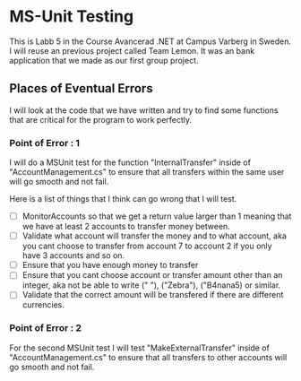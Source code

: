 # MS-Unit Testing

This is Labb 5 in the Course Avancerad .NET at Campus Varberg in Sweden.
I will reuse an previous project called Team Lemon. It was an bank application that we made as our first group project.

## Places of Eventual Errors
I will look at the code that we have written and try to find some functions that are critical for the program to work perfectly.

### Point of Error : 1
I will do a MSUnit test for the function "InternalTransfer" inside of "AccountManagement.cs" to ensure that all transfers within the same user will go smooth and not fail.

Here is a list of things that I think can go wrong that I will test.
- [ ] MonitorAccounts so that we get a return value larger than 1 meaning that we have at least 2 accounts to transfer money between.
- [ ] Validate what account will transfer the money and to what account, aka you cant choose to transfer from account 7 to account 2 if you only have 3 accounts and so on.
- [ ] Ensure that you have enough money to transfer
- [ ] Ensure that you cant choose account or transfer amount other than an integer, aka not be able to write (" "), ("Zebra"), ("B4nana5) or similar.
- [ ] Validate that the correct amount will be transfered if there are different currencies.

### Point of Error : 2 
For the second MSUnit test I will test "MakeExternalTransfer" inside of "AccountManagement.cs" to ensure that all transfers to other accounts will go smooth and not fail.

